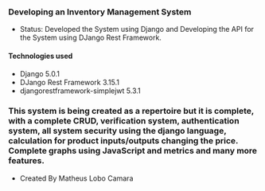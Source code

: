 ### Developing an Inventory Management System

 + Status: Developed the System using Django and Developing the API for the System using DJango Rest Framework.

 #### Technologies used
 + Django 5.0.1
 + DJango Rest Framework 3.15.1
 + djangorestframework-simplejwt 5.3.1


 ### This system is being created as a repertoire but it is complete, with a complete CRUD, verification system, authentication system, all system security using the django language, calculation for product inputs/outputs changing the price. Complete graphs using JavaScript and metrics and many more features.

 - Created By Matheus Lobo Camara